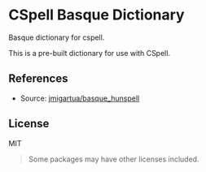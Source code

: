 # CSpell Basque Dictionary

Basque dictionary for cspell.

This is a pre-built dictionary for use with CSpell.

<!--- @@inject: ../../static/requirements.md --->

<!--- @@inject: ./static/install.md --->

<!--- @@inject: ../../static/contributing.md --->

## References

- Source: [jmigartua/basque_hunspell](https://github.com/jmigartua/basque_hunspell)

## License

MIT

> Some packages may have other licenses included.

<!--- cspell:ignore jmigartua --->

<!--- @@inject: ../../static/footer.md --->
